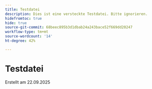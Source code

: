```yaml
---
title: Testdatei
description: Dies ist eine versteckte Testdatei. Bitte ignorieren.
hidefromtoc: true
hide: true
source-git-commit: 68beec895b3d1dbab24a243bace52f669dd20247
workflow-type: tm+mt
source-wordcount: '14'
ht-degree: 42%

---
```


# Testdatei

Erstellt am 22.09.2025
